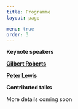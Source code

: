 ```yaml
---
title: Programme
layout: page

menu: true
order: 3
---
```


**Keynote speakers**

[**Gilbert Roberts**](https://www.researchgate.net/profile/Gilbert_Roberts)

[**Peter Lewis**](https://www2.aston.ac.uk/eas/staff/a-z/dr-peter-lewis) 

**Contributed talks**

More details coming soon
